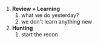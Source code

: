1. **Review + Learning**
	1. what we do yesterday?
	2. we don't learn anything new
2. **Hunting**
	1. start the recon
